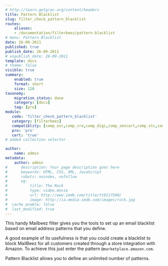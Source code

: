 ```yaml
---
# http://learn.getgrav.org/content/headers
title: Pattern Blacklist
slug: filter_check_pattern_blacklist
routes:
    aliases:
    - /documentation/filterbeez/pattern-blacklist
# menu: Pattern Blacklist
date: 26-09-2011
published: true
publish_date: 26-09-2011
# unpublish_date: 26-09-2011
template: docs
# theme: false
visible: true
summary:
    enabled: true
    format: short
    size: 128
taxonomy:
    migration_status: done
    category: [docs]
    tag: [pro]
module:
   code: 'filter_check_pattern_blacklist'
   category: [filterbeez]
   compatiblity: [comp_osc,comp_cre,comp_digi,comp_zencart,comp_xtc,comp_xtcm2,comp_gambio]
   pro: 'pro'
   cert: 'true'     
# added collection selector

author:
    name: admin
metadata:
    author: admin
#      description: Your page description goes here
#      keywords: HTML, CSS, XML, JavaScript
#      robots: noindex, nofollow
#      og:
#          title: The Rock
#          type: video.movie
#          url: http://www.imdb.com/title/tt0117500/
#          image: http://ia.media-imdb.com/images/rock.jpg
#  cache_enable: false
#  last_modified: true
---
```



This handy Mailbeez filter gives you the tools to set up an email blacklist based on email address patterns that you define.

A good example of its usefulness is that you could create a blacklist to block MailBeez for all customers created through a store integration with Amazon. To achieve this just enter the pattern  `@marketplace.amazon.com`.

Pattern Blacklist allows you to define an unlimited number of patterns.

  
